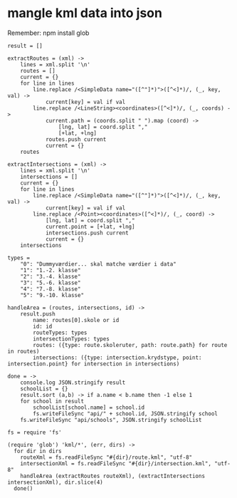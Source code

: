 #  mangle kml data into json

Remember: npm install glob

    result = []

    extractRoutes = (xml) ->
        lines = xml.split '\n'
        routes = []
        current = {}
        for line in lines
            line.replace /<SimpleData name="([^"]*)">([^<]*)/, (_, key, val) ->
                current[key] = val if val
            line.replace /<LineString><coordinates>([^<]*)/, (_, coords) ->
                current.path = (coords.split " ").map (coord) ->
                    [lng, lat] = coord.split ","
                    [+lat, +lng]
                routes.push current
                current = {}
        routes

    extractIntersections = (xml) ->
        lines = xml.split '\n'
        intersections = []
        current = {}
        for line in lines
            line.replace /<SimpleData name="([^"]*)">([^<]*)/, (_, key, val) ->
                current[key] = val if val
            line.replace /<Point><coordinates>([^<]*)/, (_, coord) ->
                [lng, lat] = coord.split ","
                current.point = [+lat, +lng]
                intersections.push current
                current = {}
        intersections

    types = 
        "0": "Dummyværdier... skal matche værdier i data"
        "1": "1.-2. klasse"
        "2": "3.-4. klasse"
        "3": "5.-6. klasse"
        "4": "7.-8. klasse"
        "5": "9.-10. klasse"

    handleArea = (routes, intersections, id) ->
        result.push
            name: routes[0].skole or id
            id: id
            routeTypes: types
            intersectionTypes: types
            routes: ({type: route.skoleruter, path: route.path} for route in routes)
            intersections: ({type: intersection.krydstype, point: intersection.point} for intersection in intersections)

    done = ->
        console.log JSON.stringify result
        schoolList = {}
        result.sort (a,b) -> if a.name < b.name then -1 else 1
        for school in result
            schoolList[school.name] = school.id
            fs.writeFileSync "api/" + school.id, JSON.stringify school
        fs.writeFileSync "api/schools", JSON.stringify schoolList

    fs = require 'fs'

    (require 'glob') 'kml/*', (err, dirs) ->
      for dir in dirs
        routeXml = fs.readFileSync "#{dir}/route.kml", "utf-8"
        intersectionXml = fs.readFileSync "#{dir}/intersection.kml", "utf-8"
        handleArea (extractRoutes routeXml), (extractIntersections intersectionXml), dir.slice(4)
      done()
